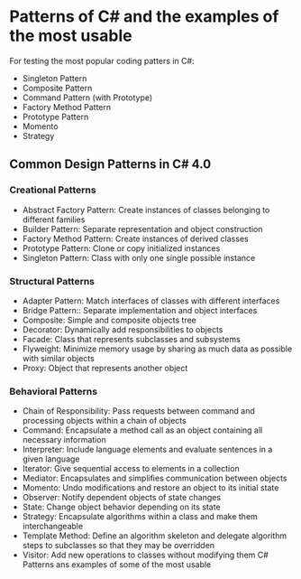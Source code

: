# Patterns of C# and the examples of the most usable

For testing the most popular coding patters in C#:
- Singleton Pattern
- Composite Pattern
- Command Pattern (with Prototype)
- Factory Method Pattern
- Prototype Pattern
- Momento
- Strategy


## Common Design Patterns in C# 4.0 
### Creational Patterns

* Abstract Factory Pattern: Create instances of classes belonging to different families
* Builder Pattern: Separate representation and object construction
* Factory Method Pattern: Create instances of derived classes
* Prototype Pattern: Clone or copy initialized instances
* Singleton Pattern: Class with only one single possible instance

### Structural Patterns

* Adapter Pattern: Match interfaces of classes with different interfaces
* Bridge Pattern:: Separate implementation and object interfaces
* Composite: Simple and composite objects tree
* Decorator: Dynamically add responsibilities to objects
* Facade: Class that represents subclasses and subsystems
* Flyweight: Minimize memory usage by sharing as much data as possible with similar objects
* Proxy: Object that represents another object

### Behavioral Patterns

* Chain of Responsibility: Pass requests between command and processing objects within a chain of objects
* Command: Encapsulate a method call as an object containing all necessary information
* Interpreter: Include language elements and evaluate sentences in a given language
* Iterator: Give sequential access to elements in a collection
* Mediator: Encapsulates and simplifies communication between objects
* Momento: Undo modifications and restore an object to its initial state
* Observer: Notify dependent objects of state changes
* State: Change object behavior depending on its state
* Strategy: Encapsulate algorithms within a class and make them interchangeable
* Template Method: Define an algorithm skeleton and delegate algorithm steps to subclasses so that they may be overridden
* Visitor: Add new operations to classes without modifying them
C# Patterns ans examples of some of the most usable
